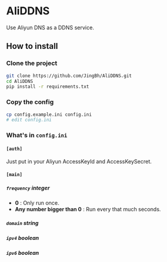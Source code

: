 # AliDDNS
Use Aliyun DNS as a DDNS service.

## How to install

### Clone the project
```bash
git clone https://github.com/JingBh/AliDDNS.git
cd AliDDNS
pip install -r requirements.txt
```

### Copy the config
```bash
cp config.example.ini config.ini
# edit config.ini
```

### What's in `config.ini`

#### `[auth]`
Just put in your Aliyun AccessKeyId and AccessKeySecret.

#### `[main]`

##### `frequency` *integer*
 - **0** : Only run once.
 - **Any number bigger than 0** : Run every that much seconds.

##### `domain` *string*

##### `ipv4` *boolean*

##### `ipv6` *boolean*
